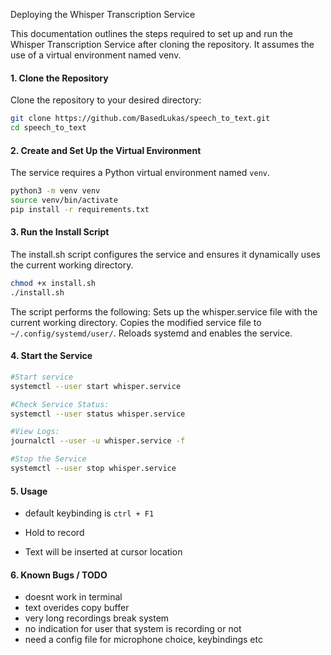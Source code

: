 Deploying the Whisper Transcription Service

This documentation outlines the steps required to set up and run the Whisper Transcription Service after cloning the repository. It assumes the use of a virtual environment named venv.

#### 1. Clone the Repository
Clone the repository to your desired directory:

```bash
git clone https://github.com/BasedLukas/speech_to_text.git
cd speech_to_text
```

#### 2. Create and Set Up the Virtual Environment
The service requires a Python virtual environment named `venv`.

```bash
python3 -m venv venv
source venv/bin/activate
pip install -r requirements.txt
```

#### 3. Run the Install Script
The install.sh script configures the service and ensures it dynamically uses the current working directory.

```bash
chmod +x install.sh
./install.sh
```

The script performs the following:
Sets up the whisper.service file with the current working directory.
Copies the modified service file to `~/.config/systemd/user/`.
Reloads systemd and enables the service.

#### 4. Start the Service

```bash
#Start service
systemctl --user start whisper.service

#Check Service Status:
systemctl --user status whisper.service

#View Logs:
journalctl --user -u whisper.service -f

#Stop the Service
systemctl --user stop whisper.service
```

#### 5. Usage
- default keybinding is `ctrl + F1`

- Hold to record

- Text will be inserted at cursor location



#### 6. Known Bugs / TODO
- doesnt work in terminal
- text overides copy buffer
- very long recordings break system
- no indication for user that system is recording or not
- need a config file for microphone choice, keybindings etc
